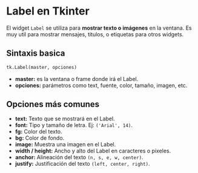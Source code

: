 # Label en Tkinter

El widget `Label` se utiliza para **mostrar texto o imágenes** en la ventana.
Es muy util para mostrar mensajes, titulos, o etiquetas para otros widgets.

## Sintaxis basica

```python
tk.Label(master, opciones)
```

- **master:** es la ventana o frame donde irá el Label.
- **opciones:** parámetros como text, fuente, color, tamaño, imagen, etc.

## Opciones más comunes

- **text:** Texto que se mostrará en el Label.
- **font:** Tipo y tamaño de letra. Ej: `('Arial', 14)`.
- **fg:** Color del texto.
- **bg:** Color de fondo.
- **image:** Muestra una imagen en el Label.
- **width / height:** Ancho y alto del Label en caracteres o pixeles.
- **anchor:** Alineación del texto `(n, s, e, w, center)`.
- **justify:** Justificación del texto `(left, center, right)`.
